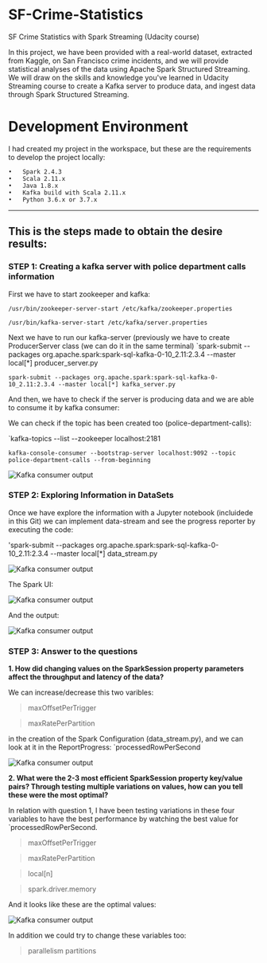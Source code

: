 # SF-Crime-Statistics
SF Crime Statistics with Spark Streaming (Udacity course)

In this project, we have been provided with a real-world dataset, extracted from Kaggle, on San Francisco crime incidents, and we will provide statistical analyses of the data using Apache Spark Structured Streaming. We will draw on the skills and knowledge you've learned in Udacity Streaming course to create a Kafka server to produce data, and ingest data through Spark Structured Streaming.

# Development Environment
I had created my project in the workspace, but these are the requirements to develop the project locally:

    •	Spark 2.4.3
    •	Scala 2.11.x
    •	Java 1.8.x
    •	Kafka build with Scala 2.11.x
    •	Python 3.6.x or 3.7.x

--------------------------------------------------------------------------------------------------
This is the steps made to obtain the desire results:
--------------------------------------------------------------------------------------------------

### STEP 1: Creating a kafka server with police department calls information
First we have to start zookeeper and kafka:

  `/usr/bin/zookeeper-server-start /etc/kafka/zookeeper.properties`
  
  `/usr/bin/kafka-server-start /etc/kafka/server.properties`


Next we have to run our kafka-server (previously we have to create ProducerServer class (we can do it in the same terminal)
  `spark-submit --packages org.apache.spark:spark-sql-kafka-0-10_2.11:2.3.4 --master local[*] producer_server.py
  
  `spark-submit --packages org.apache.spark:spark-sql-kafka-0-10_2.11:2.3.4 --master local[*] kafka_server.py`
  

And then, we have to check if the server is producing data and we are able to consume it by kafka consumer:

We can check if the topic has been created too (police-department-calls):

  `kafka-topics --list --zookeeper localhost:2181 
 
  `kafka-console-consumer --bootstrap-server localhost:9092 --topic police-department-calls --from-beginning`

![Kafka consumer output](https://github.com/patmaneg/SF-Crime-Statistics/blob/master/images/kafka-consumer.JPG?raw=true)


### STEP 2: Exploring Information in DataSets
Once we have explore the information with a Jupyter notebook (incluidede in this Git) we can implement data-stream and see the progress reporter by executing the code:

  'spark-submit --packages org.apache.spark:spark-sql-kafka-0-10_2.11:2.3.4 --master local[*] data_stream.py
 
  ![Kafka consumer output](https://github.com/patmaneg/SF-Crime-Statistics/blob/master/images/ProgressReport.JPG?raw=true)
  
The Spark UI:

  ![Kafka consumer output](https://github.com/patmaneg/SF-Crime-Statistics/blob/master/images/SparkUI.JPG?raw=true)

And the output:

  ![Kafka consumer output](https://github.com/patmaneg/SF-Crime-Statistics/blob/master/images/output.JPG?raw=true)


### STEP 3: Answer to the questions

**1. How did changing values on the SparkSession property parameters affect the throughput and latency of the data?**

We can increase/decrease this two varibles: 

  > maxOffsetPerTrigger 
  
  > maxRatePerPartition
  
in the creation of the Spark Configuration (data_stream.py), and we can look at it in the ReportProgress: `processedRowPerSecond

  ![Kafka consumer output](https://github.com/patmaneg/SF-Crime-Statistics/blob/master/images/question1.JPG?raw=true)



**2. What were the 2-3 most efficient SparkSession property key/value pairs? Through testing multiple variations on values, how can you tell these were the most optimal?**

In relation with question 1, I have been testing variations in these four variables to have the best performance by watching the best value for `processedRowPerSecond.


  > maxOffsetPerTrigger 
  
  > maxRatePerPartition
  
  > local[n]
  
  > spark.driver.memory
  
And it looks like these are the optimal values:

  ![Kafka consumer output](https://github.com/patmaneg/SF-Crime-Statistics/blob/master/images/question2.JPG?raw=true)

  
In addition we could try to change these variables too:

  > parallelism
  > partitions
